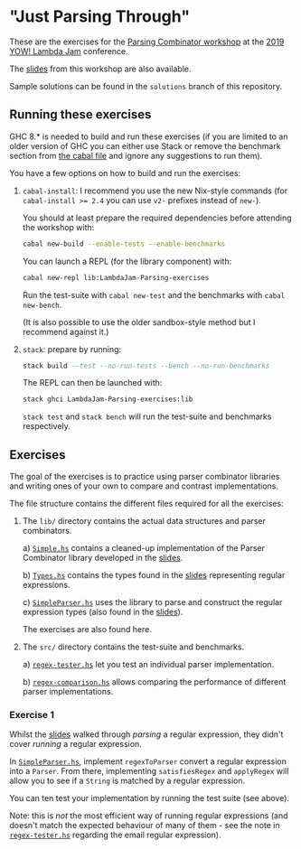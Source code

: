 "Just Parsing Through"
======================

These are the exercises for the [Parsing Combinator
workshop](https://lambdajam.yowconference.com.au/proposal/?id=9695) at
the [2019 YOW! Lambda Jam](https://confengine.com/yow-lambda-jam-2019)
conference.

The [slides] from this workshop are also available.

[slides]: https://github.com/ivan-m/LambdaJam-Parsing

Sample solutions can be found in the `solutions` branch of this
repository.

Running these exercises
-----------------------

GHC 8.* is needed to build and run these exercises (if you are limited
to an older version of GHC you can either use Stack or remove the
benchmark section from [the cabal
file](LambdaJam-Parsing-exercises.cabal) and ignore any suggestions to
run them).

You have a few options on how to build and run the exercises:

1. `cabal-install`: I recommend you use the new Nix-style commands
   (for `cabal-install >= 2.4` you can use `v2-` prefixes instead of
   `new-`).

    You should at least prepare the required dependencies before
    attending the workshop with:

    ```bash
    cabal new-build --enable-tests --enable-benchmarks
    ```

    You can launch a REPL (for the library component) with:

    ```bash
    cabal new-repl lib:LambdaJam-Parsing-exercises
    ```

    Run the test-suite with `cabal new-test` and the benchmarks with
    `cabal new-bench`.

    (It is also possible to use the older sandbox-style method but I
    recommend against it.)

2. `stack`: prepare by running:

    ```haskell
    stack build --test --no-run-tests --bench --no-run-benchmarks
    ```

    The REPL can then be launched with:

    ```bash
    stack ghci LambdaJam-Parsing-exercises:lib
    ```

    `stack test` and `stack bench` will run the test-suite and
    benchmarks respectively.

Exercises
---------

The goal of the exercises is to practice using parser combinator
libraries and writing ones of your own to compare and contrast
implementations.

The file structure contains the different files required for all the
exercises:

1. The `lib/` directory contains the actual data structures and parser
   combinators.

    a) [`Simple.hs`](lib/Parsers/Simple.hs) contains a cleaned-up
       implementation of the Parser Combinator library developed in
       the [slides].

    b) [`Types.hs`](lib/Regex/Types.hs) contains the types found in
       the [slides] representing regular expressions.

    c) [`SimpleParser.hs`] uses the library to parse and construct the
       regular expression types (also found in the [slides]).

    The exercises are also found here.

2. The `src/` directory contains the test-suite and benchmarks.

    a) [`regex-tester.hs`] let you test an individual parser
       implementation.

    b) [`regex-comparison.hs`] allows comparing the performance of
       different parser implementations.

[`SimpleParser.hs`]: lib/Regex/SimpleParser.hs

[`regex-tester.hs`]: src/regex-tester.hs

[`regex-comparison.hs`]: src/regex-comparison.hs

### Exercise 1

Whilst the [slides] walked through _parsing_ a regular expression,
they didn't cover _running_ a regular expression.

In [`SimpleParser.hs`], implement `regexToParser` convert a regular
expression into a `Parser`.  From there, implementing `satisfiesRegex`
and `applyRegex` will allow you to see if a `String` is matched by a
regular expression.

You can ten test your implementation by running the test suite (see
above).

Note: this is _not_ the most efficient way of running regular
expressions (and doesn't match the expected behaviour of many of
them - see the note in [`regex-tester.hs`] regarding the email regular
expression).
